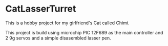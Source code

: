 # CatLasserTurret

This is a hobby project for my girlfriend's Cat called Chimi.

This project is build using microchip PIC 12F689 as the main controller and 2 9g servos and a simple disasembled lasser pen.

